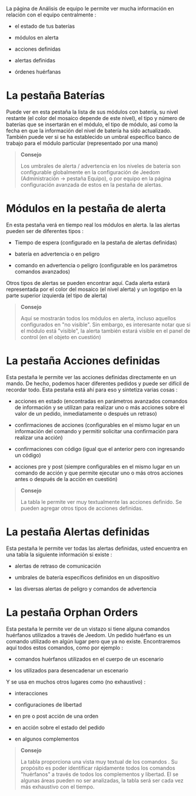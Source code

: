 La página de Análisis de equipo le permite ver mucha información
en relación con el equipo centralmente :

-   el estado de tus baterías

-   módulos en alerta

-   acciones definidas

-   alertas definidas

-   órdenes huérfanas

La pestaña Baterías 
==================

Puede ver en esta pestaña la lista de sus módulos con batería,
su nivel restante (el color del mosaico depende de este nivel), el
tipo y número de baterías que se insertarán en el módulo, el tipo de
módulo, así como la fecha en que la información del nivel de batería
ha sido actualizado. También puede ver si se ha establecido un umbral específico
banco de trabajo para el módulo particular (representado por una mano)

> **Consejo**
>
> Los umbrales de alerta / advertencia en los niveles de batería son
> configurable globalmente en la configuración de Jeedom
> (Administración → pestaña Equipo), o por equipo en la página
> configuración avanzada de estos en la pestaña de alertas.

Módulos en la pestaña de alerta 
==========================

En esta pestaña verá en tiempo real los módulos en alerta. la
las alertas pueden ser de diferentes tipos :

-   Tiempo de espera (configurado en la pestaña de alertas definidas)

-   batería en advertencia o en peligro

-   comando en advertencia o peligro (configurable en los parámetros
    comandos avanzados)

Otros tipos de alertas se pueden encontrar aquí.
Cada alerta estará representada por el color del mosaico (el nivel
alerta) y un logotipo en la parte superior izquierda (el tipo de alerta)

> **Consejo**
>
> Aquí se mostrarán todos los módulos en alerta, incluso aquellos configurados en
> "no visible". Sin embargo, es interesante notar que si el módulo
> está &quot;visible&quot;, la alerta también estará visible en el panel de control (en
> el objeto en cuestión)

La pestaña Acciones definidas 
=========================

Esta pestaña le permite ver las acciones definidas directamente en un
mando. De hecho, podemos hacer diferentes pedidos y
puede ser difícil de recordar todo. Esta pestaña está ahí para eso
y sintetiza varias cosas :

-   acciones en estado (encontradas en parámetros avanzados
    comandos de información y se utilizan para realizar uno o más
    acciones sobre el valor de un pedido, inmediatamente o después
    un retraso)

-   confirmaciones de acciones (configurables en el mismo lugar en un
    información del comando y permitir solicitar una confirmación para
    realizar una acción)

-   confirmaciones con código (igual que el anterior pero con
    ingresando un código)

-   acciones pre y post (siempre configurables en el mismo lugar en
    un comando de acción y que permite ejecutar uno o más otros
    acciones antes o después de la acción en cuestión)

> **Consejo**
>
> La tabla le permite ver muy textualmente las acciones
> definido. Se pueden agregar otros tipos de acciones definidas.

La pestaña Alertas definidas 
=========================

Esta pestaña le permite ver todas las alertas definidas, usted
encuentra en una tabla la siguiente información si existe :

-   alertas de retraso de comunicación

-   umbrales de batería específicos definidos en un dispositivo

-   las diversas alertas de peligro y comandos de advertencia

La pestaña Orphan Orders 
=============================

Esta pestaña le permite ver de un vistazo si tiene alguna
comandos huérfanos utilizados a través de Jeedom. Un pedido
huérfano es un comando utilizado en algún lugar pero que ya no existe.
Encontraremos aquí todos estos comandos, como por ejemplo :

-   comandos huérfanos utilizados en el cuerpo de un escenario

-   los utilizados para desencadenar un escenario

Y se usa en muchos otros lugares como (no exhaustivo) :

-   interacciones

-   configuraciones de libertad

-   en pre o post acción de una orden

-   en acción sobre el estado del pedido

-   en algunos complementos

> **Consejo**
>
> La tabla proporciona una vista muy textual de los comandos
> . Su propósito es poder identificar rápidamente todos los
> comandos &quot;huérfanos&quot; a través de todos los complementos y libertad. El se
> algunas áreas pueden no ser analizadas, la tabla será
> ser cada vez más exhaustivo con el tiempo.

